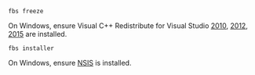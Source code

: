 `fbs freeze`

On Windows, ensure Visual C++ Redistribute for Visual Studio [2010][msvcr100-dll], [2012][msvcr110-dll], [2015][crtvcr140-dll] are installed.

[msvcr100-dll]: https://www.microsoft.com/zh-TW/download/details.aspx?id=14632
[msvcr110-dll]: https://www.microsoft.com/zh-TW/download/details.aspx?id=30679
[crtvcr140-dll]: https://www.microsoft.com/zh-TW/download/details.aspx?id=53587

`fbs installer`

On Windows, ensure [NSIS][nsis] is installed.

[nsis]: https://nsis.sourceforge.io/Download
